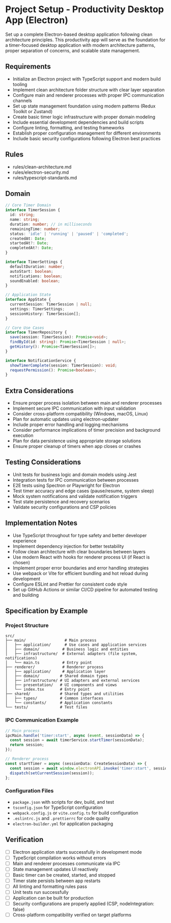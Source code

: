 # Project Setup - Productivity Desktop App (Electron)

Set up a complete Electron-based desktop application following clean architecture principles. This productivity app will serve as the foundation for a timer-focused desktop application with modern architecture patterns, proper separation of concerns, and scalable state management.

## Requirements

- Initialize an Electron project with TypeScript support and modern build tooling
- Implement clean architecture folder structure with clear layer separation
- Configure main and renderer processes with proper IPC communication channels
- Set up state management foundation using modern patterns (Redux Toolkit or Zustand)
- Create basic timer logic infrastructure with proper domain modeling
- Include essential development dependencies and build scripts
- Configure linting, formatting, and testing frameworks
- Establish proper configuration management for different environments
- Include basic security configurations following Electron best practices

## Rules

- rules/clean-architecture.md
- rules/electron-security.md
- rules/typescript-standards.md

## Domain

```typescript
// Core Timer Domain
interface TimerSession {
  id: string;
  name: string;
  duration: number; // in milliseconds
  remainingTime: number;
  status: 'idle' | 'running' | 'paused' | 'completed';
  createdAt: Date;
  startedAt?: Date;
  completedAt?: Date;
}

interface TimerSettings {
  defaultDuration: number;
  autoStart: boolean;
  notifications: boolean;
  soundEnabled: boolean;
}

// Application State
interface AppState {
  currentSession: TimerSession | null;
  settings: TimerSettings;
  sessionHistory: TimerSession[];
}

// Core Use Cases
interface TimerRepository {
  save(session: TimerSession): Promise<void>;
  findById(id: string): Promise<TimerSession | null>;
  getHistory(): Promise<TimerSession[]>;
}

interface NotificationService {
  showTimerComplete(session: TimerSession): void;
  requestPermission(): Promise<boolean>;
}
```

## Extra Considerations

- Ensure proper process isolation between main and renderer processes
- Implement secure IPC communication with input validation
- Consider cross-platform compatibility (Windows, macOS, Linux)
- Plan for automatic updates using electron-updater
- Include proper error handling and logging mechanisms
- Consider performance implications of timer precision and background execution
- Plan for data persistence using appropriate storage solutions
- Ensure proper cleanup of timers when app closes or crashes

## Testing Considerations

- Unit tests for business logic and domain models using Jest
- Integration tests for IPC communication between processes
- E2E tests using Spectron or Playwright for Electron
- Test timer accuracy and edge cases (pause/resume, system sleep)
- Mock system notifications and validate notification triggers
- Test state persistence and recovery scenarios
- Validate security configurations and CSP policies

## Implementation Notes

- Use TypeScript throughout for type safety and better developer experience
- Implement dependency injection for better testability
- Follow clean architecture with clear boundaries between layers
- Use modern React with hooks for renderer process UI (if React is chosen)
- Implement proper error boundaries and error handling strategies
- Use webpack or Vite for efficient bundling and hot reload during development
- Configure ESLint and Prettier for consistent code style
- Set up GitHub Actions or similar CI/CD pipeline for automated testing and building

## Specification by Example

### Project Structure
```
src/
├── main/                 # Main process
│   ├── application/      # Use cases and application services
│   ├── domain/          # Business logic and entities
│   ├── infrastructure/  # External adapters (file system, notifications)
│   └── main.ts          # Entry point
├── renderer/            # Renderer process
│   ├── application/     # Application layer
│   ├── domain/         # Shared domain types
│   ├── infrastructure/ # UI adapters and external services
│   ├── presentation/   # UI components and views
│   └── index.tsx       # Entry point
├── shared/             # Shared types and utilities
│   ├── types/          # Common interfaces
│   └── constants/      # Application constants
└── tests/              # Test files
```

### IPC Communication Example
```typescript
// Main process
ipcMain.handle('timer:start', async (event, sessionData) => {
  const session = await timerService.startTimer(sessionData);
  return session;
});

// Renderer process
const startTimer = async (sessionData: CreateSessionData) => {
  const session = await window.electronAPI.invoke('timer:start', sessionData);
  dispatch(setCurrentSession(session));
};
```

### Configuration Files
- `package.json` with scripts for dev, build, and test
- `tsconfig.json` for TypeScript configuration
- `webpack.config.js` or `vite.config.ts` for build configuration
- `.eslintrc.js` and `.prettierrc` for code quality
- `electron-builder.yml` for application packaging

## Verification

- [ ] Electron application starts successfully in development mode
- [ ] TypeScript compilation works without errors
- [ ] Main and renderer processes communicate via IPC
- [ ] State management updates UI reactively
- [ ] Basic timer can be created, started, and stopped
- [ ] Timer state persists between app restarts
- [ ] All linting and formatting rules pass
- [ ] Unit tests run successfully
- [ ] Application can be built for production
- [ ] Security configurations are properly applied (CSP, nodeIntegration: false)
- [ ] Cross-platform compatibility verified on target platforms
